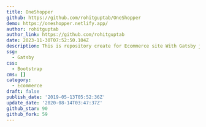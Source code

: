 ```yaml
---
title: OneShopper
github: https://github.com/rohitguptab/OneShopper
demo: https://oneshopper.netlify.app/
author: rohitguptab
author_link: https://github.com/rohitguptab
date: 2023-11-30T07:52:50.104Z
description: This is repository create for Ecommerce site With Gatsby js
ssg:
  - Gatsby
css:
  - Bootstrap
cms: []
category:
  - Ecommerce
draft: false
publish_date: '2019-05-13T05:52:36Z'
update_date: '2020-08-14T03:47:37Z'
github_star: 90
github_fork: 59
---
```

